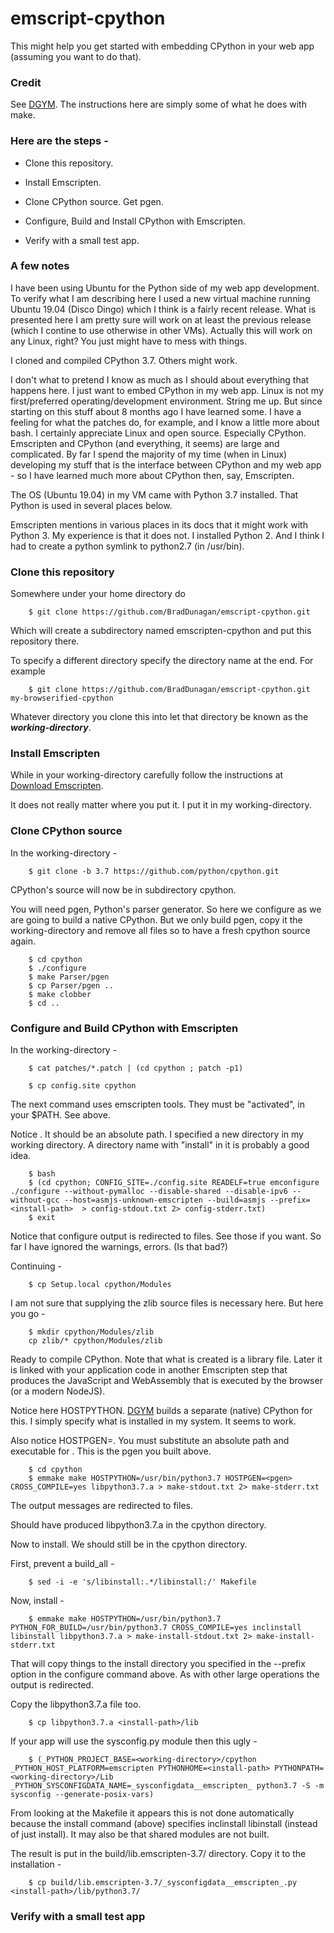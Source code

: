 # emscript-cpython

This might help you get started with embedding CPython in your web app (assuming you want to do that).

### Credit

See [DGYM](https://github.com/dgym/cpython-emscripten). The instructions here are simply some of what he does with make.

### Here are the steps -

- Clone this repository.

- Install Emscripten.

- Clone CPython source. Get pgen.

- Configure, Build and Install CPython with Emscripten.

- Verify with a small test app.

### A few notes

I have been using Ubuntu for the Python side of my web app development. To verify what I am describing here I used a new virtual machine running Ubuntu 19.04 (Disco Dingo) which I think is a fairly recent release. What is presented here I am pretty sure will work on at least the previous release (which I contine to use otherwise in other VMs). Actually this will work on any Linux, right? You just might have to mess with things.

I cloned and compiled CPython 3.7. Others might work.

I don't what to pretend I know as much as I should about everything that happens here. I just want to embed CPython in my web app. Linux is not my first/preferred operating/development environment. String me up. But since starting on this stuff about 8 months ago I have learned some. I have a feeling for what the patches do, for example, and I know a little more about bash. I certainly appreciate Linux and open source. Especially CPython. Emscripten and CPython (and everything, it seems) are large and complicated. By far I spend the majority of my time (when in Linux) developing my stuff that is the interface between CPython and my web app - so I have learned much more about CPython then, say, Emscripten. 

The OS (Ubuntu 19.04) in my VM came with Python 3.7 installed. That Python is used in several places below.

Emscripten mentions in various places in its docs that it might work with Python 3. My experience is that it does not. I installed Python 2. And I think I had to create a python symlink to python2.7 (in /usr/bin).


### Clone this repository

Somewhere under your home directory do
```
    $ git clone https://github.com/BradDunagan/emscript-cpython.git
```
Which will create a subdirectory named emscripten-cpython and put this repository there.

To specify a different directory specify the directory name at the end. For example
```
    $ git clone https://github.com/BradDunagan/emscript-cpython.git my-browserified-cpython
```
Whatever directory you clone this into let that directory be known as the **_working-directory_**.

### Install Emscripten

While in your working-directory carefully follow the instructions at [Download Emscripten](https://emscripten.org/docs/getting_started/downloads.html).

It does not really matter where you put it. I put it in my working-directory.

### Clone CPython source

In the working-directory -

```
    $ git clone -b 3.7 https://github.com/python/cpython.git
```

CPython's source will now be in subdirectory cpython.

You will need pgen, Python's parser generator. So here we configure as we are going to build a native CPython. But we only build pgen, copy it the working-directory and remove all files so to have a fresh cpython source again.

```
    $ cd cpython
    $ ./configure
    $ make Parser/pgen
    $ cp Parser/pgen ..
    $ make clobber
    $ cd ..
```

### Configure and Build CPython with Emscripten

In the working-directory -

```
    $ cat patches/*.patch | (cd cpython ; patch -p1)
```

```
    $ cp config.site cpython
```

The next command uses emscripten tools. They must be "activated", in your $PATH.  See above.

Notice <install-path>. It should be an absolute path. I specified a new directory in my working directory. A directory name with "install" in it is probably a good idea.
    
```
    $ bash
    $ (cd cpython; CONFIG_SITE=./config.site READELF=true emconfigure ./configure --without-pymalloc --disable-shared --disable-ipv6 --without-gcc --host=asmjs-unknown-emscripten --build=asmjs --prefix=<install-path>  > config-stdout.txt 2> config-stderr.txt)
    $ exit
```

Notice that configure output is redirected to files. See those if you want. So far I have ignored the warnings, errors. (Is that bad?)

Continuing -

```
    $ cp Setup.local cpython/Modules
```

I am not sure that supplying the zlib source files is necessary here. But here you go -

```
    $ mkdir cpython/Modules/zlib
    cp zlib/* cpython/Modules/zlib
```

Ready to compile CPython. Note that what is created is a library file. Later it is linked with your application code in another Emscripten step that produces the JavaScript and WebAssembly that is executed by the browser (or a modern NodeJS).

Notice here HOSTPYTHON. [DGYM](https://github.com/dgym/cpython-emscripten) builds a separate (native) CPython for this. I simply specify what is installed in my system. It seems to work.

Also notice HOSTPGEN=<pgen>. You must substitute an absolute path and executable for <pgen>. This is the pgen you built above.

```
    $ cd cpython
    $ emmake make HOSTPYTHON=/usr/bin/python3.7 HOSTPGEN=<pgen> CROSS_COMPILE=yes libpython3.7.a > make-stdout.txt 2> make-stderr.txt

```
The output messages are redirected to files.

Should have produced libpython3.7.a in the cpython directory.

Now to install. We should still be in the cpython directory.

First, prevent a build_all -

```
    $ sed -i -e 's/libinstall:.*/libinstall:/' Makefile
```

Now, install -

```
    $ emmake make HOSTPYTHON=/usr/bin/python3.7 PYTHON_FOR_BUILD=/usr/bin/python3.7 CROSS_COMPILE=yes inclinstall libinstall libpython3.7.a > make-install-stdout.txt 2> make-install-stderr.txt
```
That will copy things to the install directory you specified in the --prefix option in the configure command above.  As with other large operations the output is redirected.

Copy the libpython3.7.a file too.

```
    $ cp libpython3.7.a <install-path>/lib
```

If your app will use the sysconfig.py module then this ugly -

```
    $ (_PYTHON_PROJECT_BASE=<working-directory>/cpython _PYTHON_HOST_PLATFORM=emscripten PYTHONHOME=<install-path> PYTHONPATH=<working-directory>/Lib _PYTHON_SYSCONFIGDATA_NAME=_sysconfigdata__emscripten_ python3.7 -S -m sysconfig --generate-posix-vars)
```

From looking at the Makefile it appears this is not done automatically because the install command (above) specifies  inclinstall libinstall (instead of just install).  It may also be that shared modules are not built.

The result is put in the build/lib.emscripten-3.7/ directory. Copy it to the installation -

```
    $ cp build/lib.emscripten-3.7/_sysconfigdata__emscripten_.py <install-path>/lib/python3.7/
```

### Verify with a small test app





